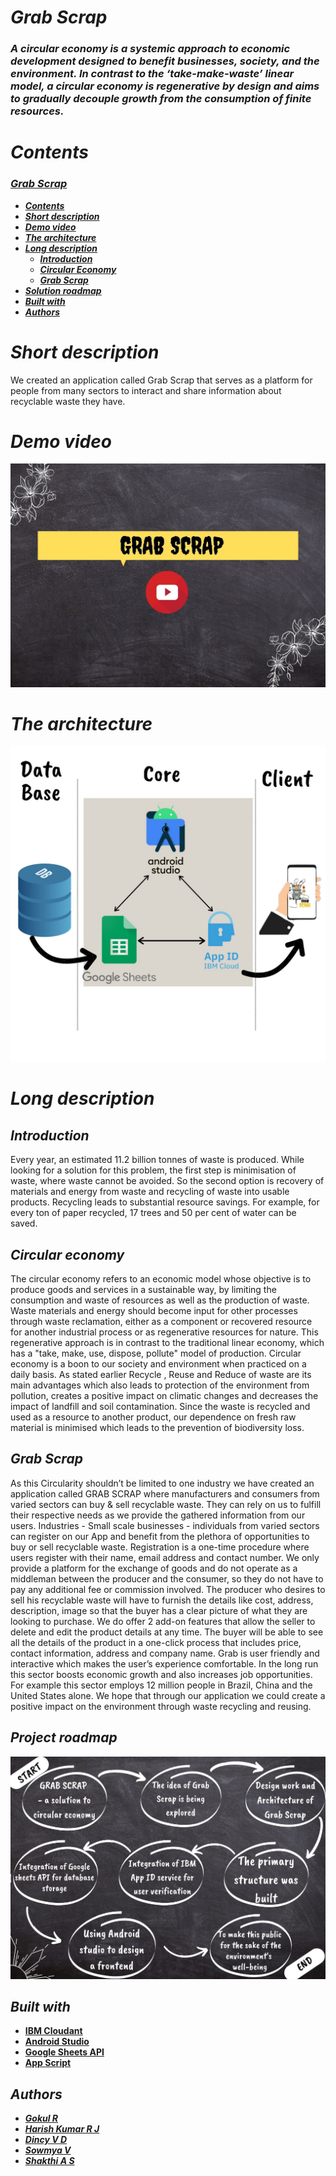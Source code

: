 # _*Grab Scrap*_

### _A circular economy is a systemic approach to economic development designed to benefit businesses, society, and the environment. In contrast to the ‘take-make-waste’ linear model, a circular economy is regenerative by design and aims to gradually decouple growth from the consumption of finite resources._

# _Contents_

###  [**_Grab Scrap_**](#grab-scrap)
  - [**_Contents_**](#contents)
  - [**_Short description_**](#short-description)
  - [**_Demo video_**](#demo-video)
  - [**_The architecture_**](#the-architecture)
  - [**_Long description_**](#long-description)
    - [**_Introduction_**](#introduction)
    - [**_Circular Economy_**](#circular-economy)
    - [**_Grab Scrap_**](#grabs-crap)
  - [**_Solution roadmap_**](#solution-roadmap)
  - [**_Built with_**](#built-with)
  - [**_Authors_**](#authors)

# _Short description_

We created an application called Grab Scrap that serves as a platform for people from many sectors to interact and share information about recyclable waste they have. 


# _Demo video_

[![GrabScrap](https://raw.githubusercontent.com/CodeFellas2021/GrabScrap/main/Grab_Scrap.jpg)](https://youtu.be/UBKk2hDUxcg-o "GRAB SCRAP")

# _The architecture_

![The architecture](https://raw.githubusercontent.com/CodeFellas2021/GrabScrap/main/Architecture.jpeg)


# _Long description_

## _Introduction_
Every year, an estimated 11.2 billion tonnes of waste is produced. While looking for a solution for this problem, the first step is minimisation of waste, where waste cannot be avoided. So the second option is recovery of materials and energy from waste and recycling of waste into usable products. Recycling leads to substantial resource savings. For example, for every ton of paper recycled, 17 trees and 50 per cent of water can be saved. 

## _Circular economy_
The circular economy refers to an economic model whose objective is to produce goods and services in a sustainable way, by limiting the consumption and waste of resources as well as the production of waste.
Waste materials and energy should become input for other processes through waste reclamation, either as a component or recovered resource for another industrial process or as regenerative resources for nature. This regenerative approach is in contrast to the traditional linear economy, which has a "take, make, use, dispose, pollute" model of production. Circular economy is a boon to our society and environment when practiced on a daily basis. As stated earlier Recycle , Reuse and Reduce of waste are its main advantages which also leads to protection of the environment from pollution, creates a positive impact on climatic changes and decreases the impact of landfill and soil contamination. Since the waste is recycled and used as a resource to another product, our dependence on fresh raw material is minimised which leads to the prevention of biodiversity loss.

## _Grab Scrap_
As this Circularity shouldn’t be limited to one industry we have created an application called GRAB SCRAP where manufacturers and consumers from varied sectors can buy & sell  recyclable waste. They can rely on us to fulfill their respective needs as we provide the gathered information from our users. Industries - Small scale businesses - individuals from varied sectors can register on our App and benefit from the plethora of opportunities to buy or sell recyclable waste. Registration is a one-time procedure where users register with their name, email address and contact number. We only provide a platform for the exchange of goods and do not operate as a middleman between the producer and the consumer, so they do not have to pay any additional fee or commission involved. The producer who desires to sell his recyclable waste will have to furnish the details like cost, address, description, image so that the buyer has a clear picture of what they  are looking to purchase. We do offer 2 add-on features that allow the seller to delete and edit the product details at any time. The buyer will be able to see all the details of the product in a one-click process that includes price, contact information, address and company name. Grab is user friendly and interactive which makes the user’s experience comfortable. In the long run this sector boosts economic growth and also increases job opportunities. For example this sector employs 12 million people in Brazil, China and the United States alone. We hope that through our application we could create a positive impact on the environment through waste recycling and reusing. 



## _Project roadmap_

![Roadmap](https://raw.githubusercontent.com/CodeFellas2021/GrabScrap/main/Solution%20Roadmap.jpeg)

## _Built with_

- [**IBM Cloudant**](https://cloud.ibm.com/docs/appid) 
- [**Android Studio**](https://developer.android.com/docs) 
- [**Google Sheets API**](https://developers.google.com/sheets/api/quickstart/apps-script) 
- [**App Script**](https://developers.google.com/apps-script/reference/document) 

## _Authors_

- [**_Gokul R_**](https://github.com/gokul2507)
- [**_Harish Kumar R J_**](https://github.com/anonymous-me236)
- [**_Dincy V D_**](https://github.com/Dincy89)
- [**_Sowmya V_**](https://github.com/vsowmyasv)
- [**_Shakthi A S_**](https://github.com/shakthi-26)
